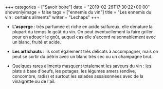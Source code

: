 +++
categories = ["Savoir boire"]
date = "2019-02-26T17:30:22+00:00"
showonlyimage = false
tags = ["ennemis du vin"]
title = "Les ennemis du vin : certains aliments"
writer = "Lechaps"
+++

* **L'asperge** : très parfumée et riche en acide sulfureux, elle dénature la plupart du temps le goût du vin. On peut éventuellement la faire griller pour en adoucir le goût, auquel cas elle s'accord raisonnablement avec un blanc, fruité et acide.

* **Les artichauts** : ils sont également très délicats à accompagner, mais on peut se sortir du pétrin avec un blanc très sec ou un champagne brut.

* Quelques rares aliments masquent totalement les saveurs du vin : les plats à base d'oeufs, les potages, les légumes amers (endive, concombre, radis) et surtout les salades assaisonnées avec de la vinaigrette ou de l'ail.